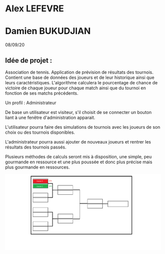 # Alex LEFEVRE  
# Damien BUKUDJIAN  
08/09/20   
      
## Idée de projet :     
     
Association de tennis. Application de prévision de résultats des tournois.    
Contient une base de données des joueurs et de leur historique ainsi que leurs caractéristiques. L'algorithme calculera le pourcentage de chance de victoire de chaque joueur pour chaque match ainsi que du tournoi en fonction de ses matchs précédents.   
    
Un profil : Administrateur    
    
De base un utilisateur est visiteur, s'il choisit de se connecter un bouton liant à une fenêtre d'administration apparait.

L'utilisateur pourra faire des simulations de tournois avec les joueurs de son choix ou des tournois disponibles.   
    
L'administrateur pourra aussi ajouter de nouveaux joueurs et rentrer les résultats des tournois passés.

Plusieurs méthodes de calculs seront mis à disposition, une simple, peu gourmande en ressource et une plus poussée et donc plus précise mais plus gourmande en ressources.
      
![tournoi](img/tournoi.png)